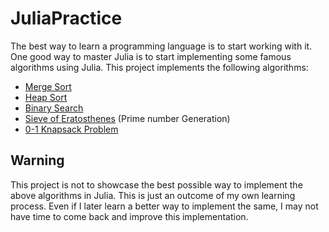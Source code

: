 # JuliaPractice
The best way to learn a programming language is to start working with it. One good way to master Julia is to start implementing some famous algorithms using Julia. This project implements the following algorithms:

- [Merge Sort](https://en.wikipedia.org/wiki/Merge_sort)
- [Heap Sort](https://en.wikipedia.org/wiki/Heapsort)
- [Binary Search](https://en.wikipedia.org/wiki/Binary_search_algorithm)
- [Sieve of Eratosthenes](https://en.wikipedia.org/wiki/Sieve_of_Eratosthenes) (Prime number Generation)
- [0-1 Knapsack Problem](https://en.wikipedia.org/wiki/Knapsack_problem#0-1_knapsack_problem)

## Warning
This project is not to showcase the best possible way to implement the above algorithms in Julia. This is just an outcome of my own learning process. Even if I later learn a better way to implement the same, I may not have time to come back and improve this implementation.

